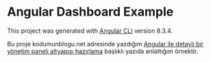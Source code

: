 # Angular Dashboard Example

This project was generated with [Angular CLI](https://github.com/angular/angular-cli) version 8.3.4.

Bu proje kodumunblogu.net adresinde yazdığım [Angular ile detaylı bir yönetim paneli altyapısı hazırlama](https://kodumunblogu.net/detail/angular-ile-detayli-bir-yonetim-paneli-altyapisi-hazirlama) başlıklı yazıda anlattığım örnektir.
